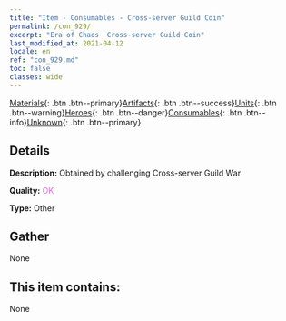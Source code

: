 ```yaml
---
title: "Item - Consumables - Cross-server Guild Coin"
permalink: /con_929/
excerpt: "Era of Chaos  Cross-server Guild Coin"
last_modified_at: 2021-04-12
locale: en
ref: "con_929.md"
toc: false
classes: wide
---
```

 [Materials](/Items/){: .btn .btn--primary}[Artifacts](/Items/Artifacts/){: .btn .btn--success}[Units](/Items/Units/){: .btn .btn--warning}[Heroes](/Items/Heroes/){: .btn .btn--danger}[Consumables](/Items/Consumables/){: .btn .btn--info}[Unknown](/Items/Unknown/){: .btn .btn--primary}

## Details
 **Description:** Obtained by challenging Cross-server Guild War

 **Quality:** <span style="color: #DA70D6">OK</span>

 **Type:** Other

## Gather

  None

## This item contains:

  None

